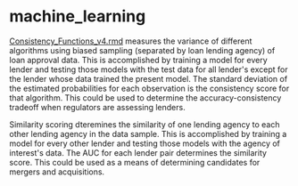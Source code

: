 # machine_learning
[Consistency_Functions_v4.rmd](https://github.com/GregMurray30/machine_learning/blob/master/Consistency_Functions4.Rmd) measures the variance of different algorithms using biased sampling (separated by loan lending agency) of loan approval data. This is accomplished by training a model for every lender and testing those models with the test data for all lender's except for the lender whose data trained the present model. The standard deviation of the estimated probabilities for each observation is the consistency score for that algorithm. This could be used to determine the accuracy-consistency tradeoff when regulators are assessing lenders.

Similarity scoring dteremines the similarity of one lending agency to each other lending agency in the data sample. This is accomplished by training a model for every other lender and testing those models with the agency of interest's data. The AUC for each lender pair determines the similarity score. This could be used as a means of determining candidates for mergers and acquisitions.
